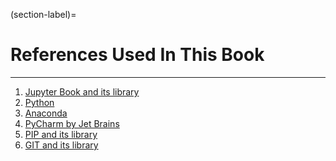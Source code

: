(section-label)=
# References Used In This Book

---

1) <a href="https://zenodo.org/record/4539666#.YXxOIp7MLD4" target="_blank">Jupyter Book and its library</a>
2) <a href="https://www.python.org/" target="_blank">Python</a>
3) <a href="https://www.anaconda.com/" target="_blank">Anaconda</a>
4) <a href="https://www.jetbrains.com/" target="_blank">PyCharm by Jet Brains</a>
5) <a href="https://pip.pypa.io/en/stable/#" target="_blank">PIP and its library</a>
6) <a href="https://git-scm.com/downloads" target="_blank">GIT and its library</a>